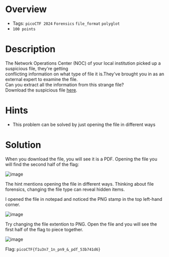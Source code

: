 # Overview
- Tags: `picoCTF 2024` `Forensics` `file_format` `polyglot`
- `100 points`

# Description
The Network Operations Center (NOC) of your local institution picked up a suspicious file, they're getting   
conflicting information on what type of file it is.They've brought you in as an external expert to examine the file.   
Can you extract all the information from this strange file?  
Download the suspicious file [here](https://artifacts.picoctf.net/c_titan/7/flag2of2-final.pdf).

# Hints
* This problem can be solved by just opening the file in different ways

# Solution
When you download the file, you will see it is a PDF. Opening the file you will find the second half of the flag:

![image](https://github.com/Bsnookie9/picoCTF-2024-WriteUps/assets/106827110/18ee5da2-f6ad-4e43-94b8-cd4184994c23)

The hint mentions opening the file in different ways. Thinking about file forensics, changing the file type can reveal hidden items.

I opened the file in notepad and noticed the PNG stamp in the top left-hand corner. 

![image](https://github.com/Bsnookie9/picoCTF-2024-WriteUps/assets/106827110/11b53cdb-ae72-4544-adf6-35ee2f4ac265)

Try changing the file extention to PNG. Open the file and you will see the first half of the flag to piece together. 

![image](https://github.com/Bsnookie9/picoCTF-2024-WriteUps/assets/106827110/8956891f-1262-4cb9-baa4-c3f5eea3f9cd)

Flag: `picoCTF{f1u3n7_1n_pn9_&_pdf_53b741d6}`
